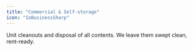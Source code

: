 ```yaml
---
title: "Commercial & Self-storage"
icon: "IoBusinessSharp"
---
```


Unit cleanouts and disposal of all contents. We leave them swept clean, rent-ready.
